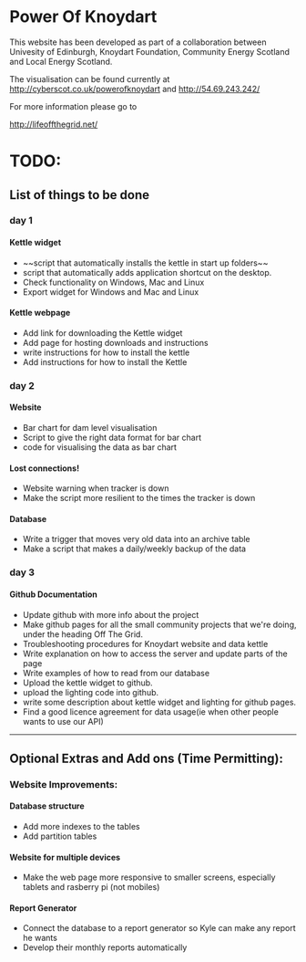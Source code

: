 Power Of Knoydart
===============
This website has been developed as part of a collaboration between Univesity of Edinburgh, Knoydart Foundation, Community Energy Scotland and Local Energy Scotland.

The visualisation can be found currently at
http://cyberscot.co.uk/powerofknoydart
and
http://54.69.243.242/


For more information please go to 

http://lifeoffthegrid.net/

TODO:
===============
<h2>List of things to be done</h2>

<h3>day 1</h3>

<h4>Kettle widget</h4>
<ul>
<li>~~script that automatically installs the kettle in start up folders~~</li>
<li>script that automatically adds application shortcut on the desktop.</li>
<li>Check functionality on Windows, Mac and Linux</li>
<li>Export widget for Windows and Mac and Linux</li>
</ul>
<h4>Kettle webpage</h4>
<ul>
<li>Add link for downloading the Kettle widget</li>
<li>Add page for hosting downloads and instructions</li>
<li>write instructions for how to install the kettle</li>
<li>Add instructions for how to install the Kettle</li>
</ul>
<h3>day 2</h3>

<h4>Website</h4>
<ul>
<li>Bar chart for dam level visualisation</li>
<li>Script to give the right data format for bar chart</li>
<li>code for visualising the data as bar chart</li>
</ul>
</h4>
<h4>Lost connections!</h4>
<ul>
<li>Website warning when tracker is down</li>
<li>Make the script more resilient to the times the tracker is down</li>
</ul>
<h4>Database</h4>
<ul>
<li>Write a trigger that moves very old data into an archive table</li>
<li>Make a script that makes a daily/weekly backup of the data</li>
</ul>

<h3>day 3</h4>

<h4>Github Documentation</h4>
<ul>
<li>Update github with more info about the project</li>
<li>Make github pages for all the small community projects that we're doing, under the heading Off The Grid.</li>
<li>Troubleshooting procedures for Knoydart website and data kettle</li>
<li>Write explanation on how to access the server and update parts of the page</li>
<li>Write examples of how to read from our database</li>
<li>Upload the kettle widget to github.</li>
<li>upload the lighting code into github.</li>
<li>write some description about kettle widget and lighting for github pages.</li>
<li>Find a good licence agreement for data usage(ie when other people wants to use our API)</li>
</ul>

* * *

<h2>Optional Extras and Add ons (Time Permitting):</h2>
<h3>Website Improvements:</h3>
<h4>Database structure</h4>
<ul>
<li>Add more indexes to the tables</li>
<li>Add partition tables</li>
</ul>
<h4>Website for multiple devices</h4>
<ul>
<li>Make the web page more responsive to smaller screens, especially tablets and rasberry pi (not mobiles)</li>
</ul>
<h4>Report Generator</h4>
<ul>
<li>Connect the database to a report generator so Kyle can make any report he wants</li>
<li>Develop their monthly reports automatically</li></ul>


